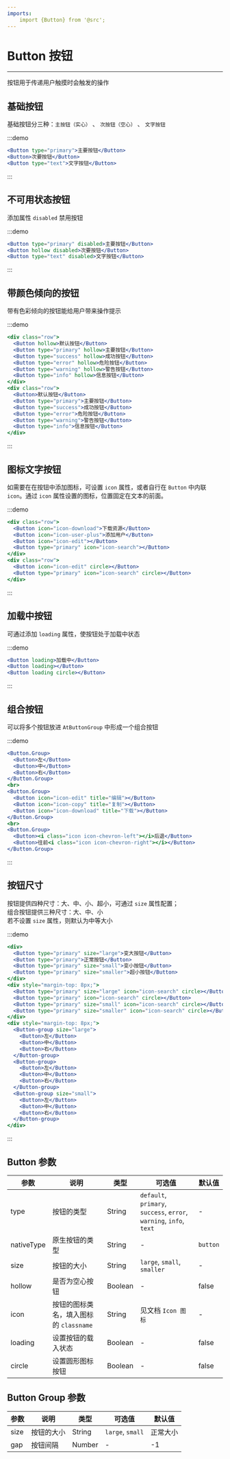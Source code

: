 ```yaml
---
imports:
    import {Button} from '@src';
---
```


# Button 按钮

---

按钮用于传递用户触摸时会触发的操作

## 基础按钮

基础按钮分三种：`主按钮（实心）` 、 `次按钮（空心）` 、 `文字按钮`

:::demo

```jsx
<Button type="primary">主要按钮</Button>
<Button>次要按钮</Button>
<Button type="text">文字按钮</Button>
```


:::

## 不可用状态按钮

添加属性 `disabled` 禁用按钮

:::demo

```jsx
<Button type="primary" disabled>主要按钮</Button>
<Button hollow disabled>次要按钮</Button>
<Button type="text" disabled>文字按钮</Button>
```

:::

## 带颜色倾向的按钮

带有色彩倾向的按钮能给用户带来操作提示

:::demo

```jsx
<div class="row">
  <Button hollow>默认按钮</Button>
  <Button type="primary" hollow>主要按钮</Button>
  <Button type="success" hollow>成功按钮</Button>
  <Button type="error" hollow>危险按钮</Button>
  <Button type="warning" hollow>警告按钮</Button>
  <Button type="info" hollow>信息按钮</Button>
</div>
<div class="row">
  <Button>默认按钮</Button>
  <Button type="primary">主要按钮</Button>
  <Button type="success">成功按钮</Button>
  <Button type="error">危险按钮</Button>
  <Button type="warning">警告按钮</Button>
  <Button type="info">信息按钮</Button>
</div>
```

:::

## 图标文字按钮

如需要在在按钮中添加图标，可设置 `icon` 属性，或者自行在 `Button` 中内联 `icon`。通过 `icon` 属性设置的图标，位置固定在文本的前面。

:::demo

```jsx
<div class="row">
  <Button icon="icon-download">下载资源</Button>
  <Button icon="icon-user-plus">添加用户</Button>
  <Button icon="icon-edit"></Button>
  <Button type="primary" icon="icon-search"></Button>
</div>
<div class="row">
  <Button icon="icon-edit" circle></Button>
  <Button type="primary" icon="icon-search" circle></Button>
</div>
```

:::

## 加载中按钮

可通过添加 `loading` 属性，使按钮处于加载中状态

:::demo

```jsx
<Button loading>加载中</Button>
<Button loading></Button>
<Button loading circle></Button>
```

:::

## 组合按钮

可以将多个按钮放进 `AtButtonGroup` 中形成一个组合按钮

:::demo

```jsx
<Button.Group>
  <Button>左</Button>
  <Button>中</Button>
  <Button>右</Button>
</Button.Group>
<br>
<Button.Group>
  <Button icon="icon-edit" title="编辑"></Button>
  <Button icon="icon-copy" title="复制"></Button>
  <Button icon="icon-download" title="下载"></Button>
</Button.Group>
<br>
<Button.Group>
  <Button><i class="icon icon-chevron-left"></i>后退</Button>
  <Button>往前<i class="icon icon-chevron-right"></i></Button>
</Button.Group>
```

:::

## 按钮尺寸

按钮提供四种尺寸：大、中、小、超小，可通过 `size` 属性配置；<br>
组合按钮提供三种尺寸：大、中、小<br>
若不设置 `size` 属性，则默认为中等大小

:::demo

```jsx
<div>
  <Button type="primary" size="large">变大按钮</Button>
  <Button type="primary">正常按钮</Button>
  <Button type="primary" size="small">变小按钮</Button>
  <Button type="primary" size="smaller">超小按钮</Button>
</div>
<div style="margin-top: 8px;">
  <Button type="primary" size="large" icon="icon-search" circle></Button>
  <Button type="primary" icon="icon-search" circle></Button>
  <Button type="primary" size="small" icon="icon-search" circle></Button>
  <Button type="primary" size="smaller" icon="icon-search" circle></Button>
</div>
<div style="margin-top: 8px;">
  <Button-group size="large">
    <Button>左</Button>
    <Button>中</Button>
    <Button>右</Button>
  </Button-group>
  <Button-group>
    <Button>左</Button>
    <Button>中</Button>
    <Button>右</Button>
  </Button-group>
  <Button-group size="small">
    <Button>左</Button>
    <Button>中</Button>
    <Button>右</Button>
  </Button-group>
</div>
```

:::

## Button 参数

| 参数       | 说明                                   | 类型    | 可选值                                                              | 默认值   |
| ---------- | -------------------------------------- | ------- | ------------------------------------------------------------------- | -------- |
| type       | 按钮的类型                             | String  | `default`, `primary`, `success`, `error`, `warning`, `info`, `text` | -        |
| nativeType | 原生按钮的类型                         | String  | -                                                                   | `button` |
| size       | 按钮的大小                             | String  | `large`, `small`, `smaller`                                         | -        |
| hollow     | 是否为空心按钮                         | Boolean | -                                                                   | false    |
| icon       | 按钮的图标类名，填入图标的 `classname` | String  | 见文档 `Icon 图标`                                                  | -        |
| loading    | 设置按钮的载入状态                     | Boolean | -                                                                   | false    |
| circle     | 设置圆形图标按钮                       | Boolean | -                                                                   | false    |

## Button Group 参数

| 参数 | 说明       | 类型   | 可选值           | 默认值   |
| ---- | ---------- | ------ | ---------------- | -------- |
| size | 按钮的大小 | String | `large`, `small` | 正常大小 |
| gap  | 按钮间隔   | Number | -                | -1       |
